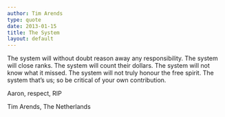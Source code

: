 ```yaml
---
author: Tim Arends
type: quote
date: 2013-01-15
title: The System
layout: default
---
```


The system will without doubt reason away any responsibility.
The system will close ranks.
The system will count their dollars.
The system will not know what it missed.
The system will not truly honour the free spirit.
The system that’s us; so be critical of your own contribution.
 
Aaron, respect, RIP
 
Tim Arends, The Netherlands
